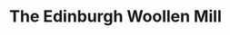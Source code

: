 ---
title: "The Edinburgh Woollen Mill"
url: /aberystwyth/the-edinburgh-woollen-mill/
shop: clothes
---